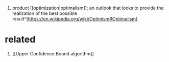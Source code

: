 1. product [[optimization|optimalism]]; an outlook that looks to provide the realization of the best possible result^[https://en.wikipedia.org/wiki/Optimism#Optimalism]

# related
1. [[Upper Confidence Bound algorithm]]